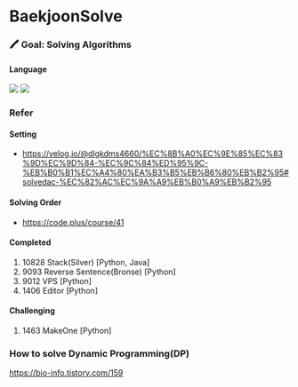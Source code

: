 # BaekjoonSolve
### 🖍 Goal: Solving Algorithms
#### Language
![](https://img.shields.io/badge/Python-14354C?style=for-the-badge&logo=python&logoColor=white) ![](https://img.shields.io/badge/Java-ED8B00?style=for-the-badge&logo=openjdk&logoColor=white)

### Refer
#### Setting
- https://velog.io/@dlgkdms4660/%EC%8B%A0%EC%9E%85%EC%83%9D%EC%9D%84-%EC%9C%84%ED%95%9C-%EB%B0%B1%EC%A4%80%EA%B3%B5%EB%B6%80%EB%B2%95#solvedac-%EC%82%AC%EC%9A%A9%EB%B0%A9%EB%B2%95

#### Solving Order
- https://code.plus/course/41

#### Completed
1. 10828 Stack(Silver) [Python, Java]
2. 9093 Reverse Sentence(Bronse) [Python]
3. 9012 VPS [Python]
4. 1406 Editor [Python]

#### Challenging
1. 1463 MakeOne [Python]

### How to solve Dynamic Programming(DP)
https://bio-info.tistory.com/159 
